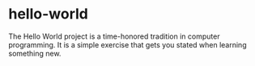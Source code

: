# hello-world
The Hello World project is a time-honored tradition in computer programming. It is a simple exercise that gets you stated when learning something new. 
